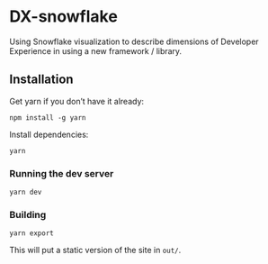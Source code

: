 # DX-snowflake

Using Snowflake visualization to describe dimensions of Developer Experience in using a new framework / library. 

## Installation

Get yarn if you don’t have it already:

`npm install -g yarn`

Install dependencies:

`yarn`

### Running the dev server

`yarn dev`

### Building

`yarn export`

This will put a static version of the site in `out/`.
